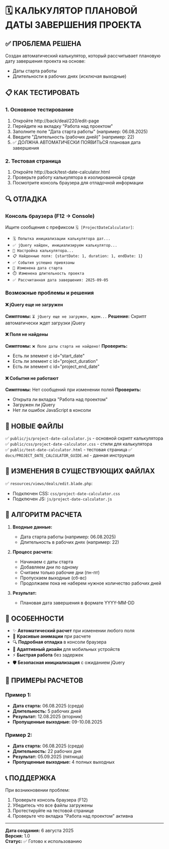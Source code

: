 # 🗓️ КАЛЬКУЛЯТОР ПЛАНОВОЙ ДАТЫ ЗАВЕРШЕНИЯ ПРОЕКТА

## ✅ ПРОБЛЕМА РЕШЕНА

Создан автоматический калькулятор, который рассчитывает плановую дату завершения проекта на основе:
- Даты старта работы
- Длительности в рабочих днях (исключая выходные)

## 📋 КАК ТЕСТИРОВАТЬ

### 1. Основное тестирование
1. Откройте http://back/deal/220/edit-page
2. Перейдите на вкладку "Работа над проектом"
3. Заполните поле "Дата старта работы" (например: 06.08.2025)
4. Введите "Длительность (рабочих дней)" (например: 22)
5. ✅ ДОЛЖНА АВТОМАТИЧЕСКИ ПОЯВИТЬСЯ плановая дата завершения

### 2. Тестовая страница
1. Откройте http://back/test-date-calculator.html
2. Проверьте работу калькулятора в изолированной среде
3. Посмотрите консоль браузера для отладочной информации

## 🔍 ОТЛАДКА

### Консоль браузера (F12 → Console)
Ищите сообщения с префиксом `🗓️ [ProjectDateCalculator]`:
- `🗓️ Попытка инициализации калькулятора дат...`
- `✅ jQuery найден, инициализируем калькулятор...`
- `🚀 Настройка калькулятора...`
- `📋 Найденные поля: {startDate: 1, duration: 1, endDate: 1}`
- `✅ События успешно привязаны`
- `📅 Изменена дата старта`
- `⏱️ Изменена длительность проекта`
- `✅ Рассчитанная дата завершения: 2025-09-05`

### Возможные проблемы и решения

#### ❌ jQuery еще не загружен
**Симптомы:** `⏳ jQuery еще не загружен, ждем...`
**Решение:** Скрипт автоматически ждет загрузки jQuery

#### ❌ Поля не найдены
**Симптомы:** `❌ Поле даты старта не найдено!`
**Проверить:**
- Есть ли элемент с id="start_date"
- Есть ли элемент с id="project_duration"  
- Есть ли элемент с id="project_end_date"

#### ❌ События не работают
**Симптомы:** Нет сообщений при изменении полей
**Проверить:**
- Открыта ли вкладка "Работа над проектом"
- Загружен ли jQuery
- Нет ли ошибок JavaScript в консоли

## 📁 НОВЫЕ ФАЙЛЫ

✅ `public/js/project-date-calculator.js` - основной скрипт калькулятора
✅ `public/css/project-date-calculator.css` - стили для калькулятора  
✅ `public/test-date-calculator.html` - тестовая страница
✅ `docs/PROJECT_DATE_CALCULATOR_GUIDE.md` - данная инструкция

## 🔧 ИЗМЕНЕНИЯ В СУЩЕСТВУЮЩИХ ФАЙЛАХ

✅ `resources/views/deals/edit.blade.php`:
- Подключен CSS: `css/project-date-calculator.css`
- Подключен JS: `js/project-date-calculator.js`

## 🎯 АЛГОРИТМ РАСЧЕТА

1. **Входные данные:**
   - Дата старта работы (например: 06.08.2025)
   - Длительность в рабочих днях (например: 22)

2. **Процесс расчета:**
   - Начинаем с даты старта
   - Добавляем дни по одному
   - Считаем только рабочие дни (пн-пт)
   - Пропускаем выходные (сб-вс)
   - Продолжаем пока не наберем нужное количество рабочих дней

3. **Результат:**
   - Плановая дата завершения в формате YYYY-MM-DD

## 🌟 ОСОБЕННОСТИ

- ✨ **Автоматический расчет** при изменении любого поля
- 🎨 **Красивые анимации** при расчете
- 🔍 **Подробная отладка** в консоли браузера
- 📱 **Адаптивный дизайн** для мобильных устройств
- ⚡ **Быстрая работа** без задержек
- 🛡️ **Безопасная инициализация** с ожиданием jQuery

## 🧪 ПРИМЕРЫ РАСЧЕТОВ

### Пример 1:
- **Дата старта:** 06.08.2025 (среда)
- **Длительность:** 5 рабочих дней
- **Результат:** 12.08.2025 (вторник)
- **Пропущенные выходные:** 09-10.08.2025

### Пример 2:
- **Дата старта:** 06.08.2025 (среда)  
- **Длительность:** 22 рабочих дня
- **Результат:** 05.09.2025 (пятница)
- **Пропущенные выходные:** 4 полных выходных

## 📞 ПОДДЕРЖКА

При возникновении проблем:
1. Проверьте консоль браузера (F12)
2. Убедитесь что все файлы загружены
3. Протестируйте на тестовой странице
4. Проверьте что вкладка "Работа над проектом" активна

---
**Дата создания:** 6 августа 2025  
**Версия:** 1.0  
**Статус:** ✅ Готово к использованию
